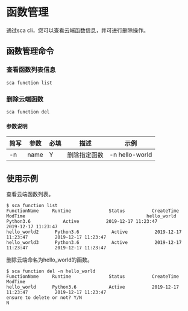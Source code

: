 # 函数管理

通过sca cli，您可以查看云端函数信息，并可进行删除操作。

## 函数管理命令    
### 查看函数列表信息
`sca function list`  
### 删除云端函数
`sca function del`  

#### 参数说明

| 简写 | 参数       | 必填 | 描述                                                         | 示例           |
| ---- | ---------- | ---- | ------------------------------------------------------------ | -------------- |
| -n   | name       | Y    | 删除指定函数                  | -n hello-world    |


## 使用示例  
查看云端函数列表。    
```
$ sca function list 
FunctionName     Runtime              Status          CreateTime                  ModTime                                             hello_world      Python3.6            Active          2019-12-17 11:23:47          2019-12-17 11:23:47
hello_world2      Python3.6            Active          2019-12-17 11:23:47          2019-12-17 11:23:47
hello_world3      Python3.6            Active          2019-12-17 11:23:47          2019-12-17 11:23:47
``` 
删除云端命名为hello_world的函数。
```
$ sca function del -n hello_world
FunctionName     Runtime              Status          CreateTime                  ModTime
hello_world      Python3.6            Active          2019-12-17 11:23:47          2019-12-17 11:23:47
ensure to delete or not? Y/N
N
``` 
